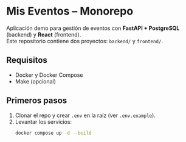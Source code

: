 # Mis Eventos – Monorepo

Aplicación demo para gestión de eventos con **FastAPI + PostgreSQL** (backend) y **React** (frontend).  
Este repositorio contiene dos proyectos: `backend/` y `frontend/`.

## Requisitos
- Docker y Docker Compose
- Make (opcional)

## Primeros pasos
1. Clonar el repo y crear `.env` en la raíz (ver `.env.example`).
2. Levantar los servicios:
   ```bash
   docker compose up -d --build
